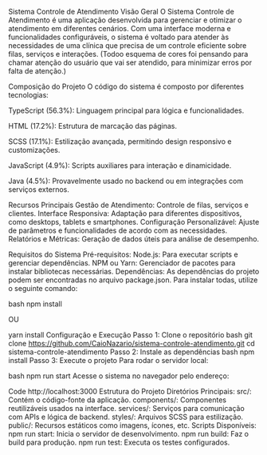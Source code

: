Sistema Controle de Atendimento
Visão Geral
O Sistema Controle de Atendimento é uma aplicação desenvolvida para gerenciar e otimizar o atendimento em diferentes cenários. Com uma interface moderna e funcionalidades configuráveis, o sistema é voltado para atender às necessidades de uma clínica que precisa de um controle eficiente sobre filas, serviços e interações.
(Todoo esquema de cores foi pensando para chamar atenção do usuário que vai ser atendido, para minimizar erros por falta de atenção.)

Composição do Projeto
O código do sistema é composto por diferentes tecnologias:

TypeScript (56.3%): Linguagem principal para lógica e funcionalidades.

HTML (17.2%): Estrutura de marcação das páginas.

SCSS (17.1%): Estilização avançada, permitindo design responsivo e customizações.

JavaScript (4.9%): Scripts auxiliares para interação e dinamicidade.

Java (4.5%): Provavelmente usado no backend ou em integrações com serviços externos.

Recursos Principais
Gestão de Atendimento: Controle de filas, serviços e clientes.
Interface Responsiva: Adaptação para diferentes dispositivos, como desktops, tablets e smartphones.
Configuração Personalizável: Ajuste de parâmetros e funcionalidades de acordo com as necessidades.
Relatórios e Métricas: Geração de dados úteis para análise de desempenho.

Requisitos do Sistema
Pré-requisitos:
Node.js: Para executar scripts e gerenciar dependências.
NPM ou Yarn: Gerenciador de pacotes para instalar bibliotecas necessárias.
Dependências:
As dependências do projeto podem ser encontradas no arquivo package.json. Para instalar todas, utilize o seguinte comando:

bash
npm install

 OU

yarn install
Configuração e Execução
Passo 1: Clone o repositório
bash
git clone https://github.com/CaioNazario/sistema-controle-atendimento.git
cd sistema-controle-atendimento
Passo 2: Instale as dependências
bash
npm install
Passo 3: Execute o projeto
Para rodar o servidor local:

bash
npm run start
Acesse o sistema no navegador pelo endereço:

Code
http://localhost:3000
Estrutura do Projeto
Diretórios Principais:
src/: Contém o código-fonte da aplicação.
components/: Componentes reutilizáveis usados na interface.
services/: Serviços para comunicação com APIs e lógica de backend.
styles/: Arquivos SCSS para estilização.
public/: Recursos estáticos como imagens, ícones, etc.
Scripts Disponíveis:
npm run start: Inicia o servidor de desenvolvimento.
npm run build: Faz o build para produção.
npm run test: Executa os testes configurados.
